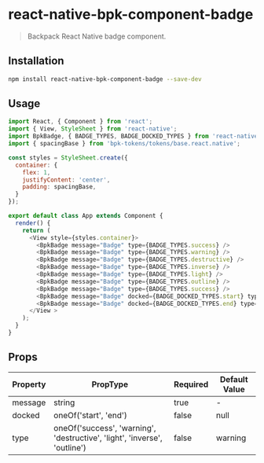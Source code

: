 # react-native-bpk-component-badge

> Backpack React Native badge component.

## Installation

```sh
npm install react-native-bpk-component-badge --save-dev
```

## Usage

```js
import React, { Component } from 'react';
import { View, StyleSheet } from 'react-native';
import BpkBadge, { BADGE_TYPES, BADGE_DOCKED_TYPES } from 'react-native-bpk-component-badge';
import { spacingBase } from 'bpk-tokens/tokens/base.react.native';

const styles = StyleSheet.create({
  container: {
    flex: 1,
    justifyContent: 'center',
    padding: spacingBase,
  }
});

export default class App extends Component {
  render() {
    return (
      <View style={styles.container}>
        <BpkBadge message="Badge" type={BADGE_TYPES.success} />
        <BpkBadge message="Badge" type={BADGE_TYPES.warning} />
        <BpkBadge message="Badge" type={BADGE_TYPES.destructive} />
        <BpkBadge message="Badge" type={BADGE_TYPES.inverse} />
        <BpkBadge message="Badge" type={BADGE_TYPES.light} />
        <BpkBadge message="Badge" type={BADGE_TYPES.outline} />
        <BpkBadge message="Badge" type={BADGE_TYPES.success} />
        <BpkBadge message="Badge" docked={BADGE_DOCKED_TYPES.start} type={BADGE_TYPES.warning} />
        <BpkBadge message="Badge" docked={BADGE_DOCKED_TYPES.end} type={BADGE_TYPES.destructive} />
      </View >
    );
  }
}
```
## Props

| Property              | PropType                                                                 | Required | Default Value |
| --------------------- | --------------------------------------------------------------------------| -------- | ------------- |
| message               | string                                                                    | true     | -             |
| docked                | oneOf('start', 'end')                                                     | false    | null          |
| type                  | oneOf('success', 'warning', 'destructive', 'light', 'inverse', 'outline') | false    | warning       |
